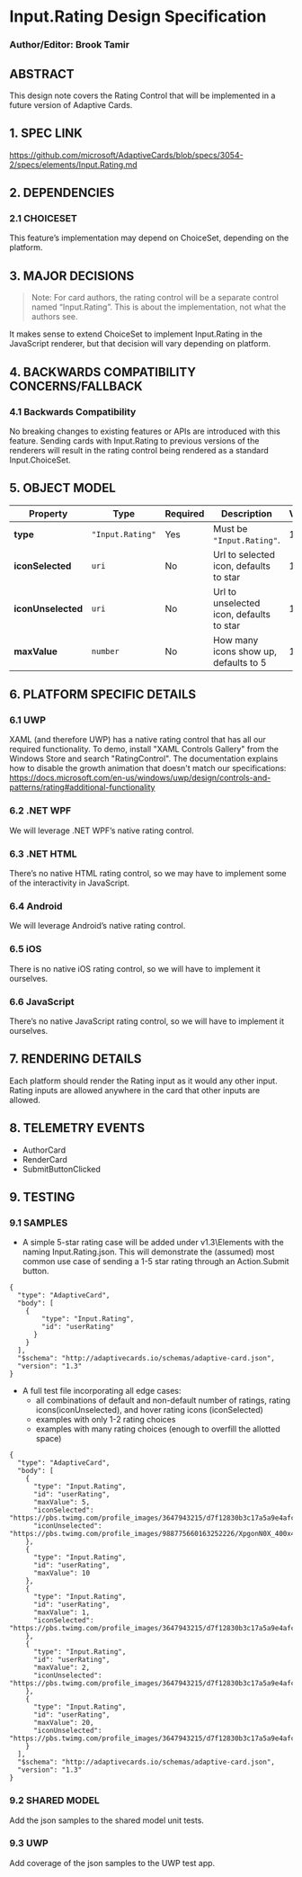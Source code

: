 # Input.Rating Design Specification
### Author/Editor: Brook Tamir

## ABSTRACT 
This design note covers the Rating Control that will be implemented in a future version of Adaptive Cards.

## 1. SPEC LINK
https://github.com/microsoft/AdaptiveCards/blob/specs/3054-2/specs/elements/Input.Rating.md

## 2. DEPENDENCIES

### 2.1 CHOICESET
This feature’s implementation may depend on ChoiceSet, depending on the platform.

## 3. MAJOR DECISIONS
> Note: For card authors, the rating control will be a separate control named “Input.Rating”. This is about the implementation, not what the authors see.

It makes sense to extend ChoiceSet to implement Input.Rating in the JavaScript renderer, but that decision will vary depending on platform.

## 4. BACKWARDS COMPATIBILITY CONCERNS/FALLBACK
### 4.1 Backwards Compatibility
No breaking changes to existing features or APIs are introduced with this feature.
Sending cards with Input.Rating to previous versions of the renderers will result in the rating control being rendered as a standard Input.ChoiceSet.

## 5. OBJECT MODEL
| Property | Type | Required | Description | Version |
| -------- | ---- | -------- | ----------- | ------- |
| **type** | `"Input.Rating"` | Yes | Must be `"Input.Rating"`. | 1.3 |
| **iconSelected** | `uri` | No | Url to selected icon, defaults to star | 1.3 |
| **iconUnselected** | `uri` | No | Url to unselected icon, defaults to star | 1.3 |
| **maxValue** | `number` | No | How many icons show up, defaults to 5 | 1.3 |

## 6. PLATFORM SPECIFIC DETAILS
### 6.1 UWP
XAML (and therefore UWP) has a native rating control that has all our required functionality. To demo, install "XAML Controls Gallery" from the Windows Store and search "RatingControl". The documentation explains how to disable the growth animation that doesn't match our specifications: https://docs.microsoft.com/en-us/windows/uwp/design/controls-and-patterns/rating#additional-functionality
### 6.2 .NET WPF
We will leverage .NET WPF’s native rating control.
### 6.3 .NET HTML
There’s no native HTML rating control, so we may have to implement some of the interactivity in JavaScript.
### 6.4 Android
We will leverage Android’s native rating control.
### 6.5 iOS
There is no native iOS rating control, so we will have to implement it ourselves.
### 6.6 JavaScript
There’s no native JavaScript rating control, so we will have to implement it ourselves.

## 7. RENDERING DETAILS
Each platform should render the Rating input as it would any other input. Rating inputs are allowed anywhere in the card that other inputs are allowed.

## 8. TELEMETRY EVENTS
- AuthorCard
- RenderCard
- SubmitButtonClicked

## 9. TESTING
### 9.1 SAMPLES
- A simple 5-star rating case will be added under v1.3\Elements with the naming Input.Rating.json. This will demonstrate the (assumed) most common use case of sending a 1-5 star rating through an Action.Submit button.
```
{ 
  "type": "AdaptiveCard",
  "body": [ 
  	{ 
    	"type": "Input.Rating", 
    	"id": "userRating" 
      } 
    } 
  ], 
  "$schema": "http://adaptivecards.io/schemas/adaptive-card.json", 
  "version": "1.3" 
} 
```
- A full test file incorporating all edge cases:
	- all combinations of default and non-default number of ratings, rating icons(iconUnselected), and hover rating icons (iconSelected)
	- examples with only 1-2 rating choices
	- examples with many rating choices (enough to overfill the allotted space)
```
{ 
  "type": "AdaptiveCard", 
  "body": [ 
    { 
      "type": "Input.Rating", 
      "id": "userRating",
      "maxValue": 5,
      "iconSelected": "https://pbs.twimg.com/profile_images/3647943215/d7f12830b3c17a5a9e4afcc370e3a37e_400x400.jpeg",
      "iconUnselected": "https://pbs.twimg.com/profile_images/988775660163252226/XpgonN0X_400x400.jpg"
    },
	{ 
      "type": "Input.Rating", 
      "id": "userRating",
      "maxValue": 10
    },
	{ 
      "type": "Input.Rating", 
      "id": "userRating",
      "maxValue": 1,
      "iconSelected": "https://pbs.twimg.com/profile_images/3647943215/d7f12830b3c17a5a9e4afcc370e3a37e_400x400.jpeg"
    },
	{ 
      "type": "Input.Rating", 
      "id": "userRating",
      "maxValue": 2,
      "iconUnselected": "https://pbs.twimg.com/profile_images/3647943215/d7f12830b3c17a5a9e4afcc370e3a37e_400x400.jpeg"
    },
	{ 
      "type": "Input.Rating", 
      "id": "userRating",
      "maxValue": 20,
      "iconUnselected": "https://pbs.twimg.com/profile_images/3647943215/d7f12830b3c17a5a9e4afcc370e3a37e_400x400.jpeg"
    }
  ],
  "$schema": "http://adaptivecards.io/schemas/adaptive-card.json", 
  "version": "1.3" 
} 
```

### 9.2 SHARED MODEL
Add the json samples to the shared model unit tests.

### 9.3 UWP
Add coverage of the json samples to the UWP test app.
